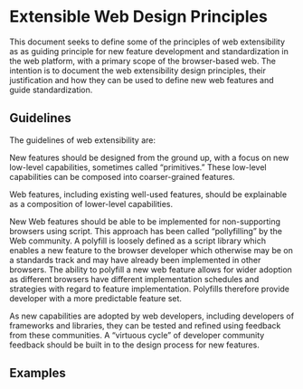# Extensible Web Design Principles

This document seeks to define some of the principles of web extensibility as as guiding principle for new feature development and standardization in the web platform, with a primary scope of the browser-based web. The intention is to document the web extensibility design principles, their justification and how they can be used to define new web features and guide standardization.

## Guidelines

The guidelines of web extensibility are:

New features should be designed from the ground up, with a focus on new low-level capabilities, sometimes called “primitives.” These low-level capabilities can be composed into coarser-grained features.

Web features, including existing well-used features, should be explainable as a composition of lower-level capabilities.

New Web features should be able to be implemented for non-supporting browsers using script. This approach has been called “pollyfilling” by the Web community. A polyfill is loosely defined as a script library which enables a new feature to the browser developer which otherwise may be on a standards track and may have already been implemented in other browsers. The ability to polyfill a new web feature allows for wider adoption as different browsers have different implementation schedules and strategies with regard to feature implementation. Polyfills therefore provide developer with a more predictable feature set. 

As new capabilities are adopted by web developers, including developers of frameworks and libraries, they can be tested and refined using feedback from these communities. A “virtuous cycle” of developer community feedback should be built in to the design process for new features.

## Examples



